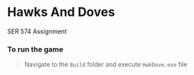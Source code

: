 # Hawks And Doves
SER 574 Assignment

### To run the game
> Navigate to the `Build` folder and execute `HwkDove.exe` file
